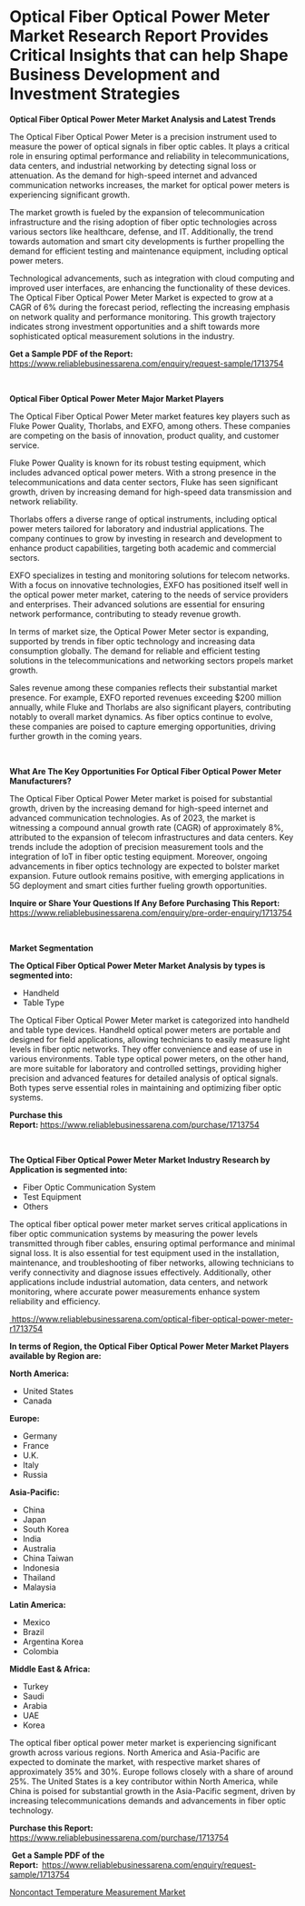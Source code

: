 <p><h1>Optical Fiber Optical Power Meter Market Research Report Provides Critical Insights that can help Shape Business Development and Investment Strategies</h1></p><p><strong>Optical Fiber Optical Power Meter Market Analysis and Latest Trends</strong></p>
<p><p>The Optical Fiber Optical Power Meter is a precision instrument used to measure the power of optical signals in fiber optic cables. It plays a critical role in ensuring optimal performance and reliability in telecommunications, data centers, and industrial networking by detecting signal loss or attenuation. As the demand for high-speed internet and advanced communication networks increases, the market for optical power meters is experiencing significant growth.</p><p>The market growth is fueled by the expansion of telecommunication infrastructure and the rising adoption of fiber optic technologies across various sectors like healthcare, defense, and IT. Additionally, the trend towards automation and smart city developments is further propelling the demand for efficient testing and maintenance equipment, including optical power meters.</p><p>Technological advancements, such as integration with cloud computing and improved user interfaces, are enhancing the functionality of these devices. The Optical Fiber Optical Power Meter Market is expected to grow at a CAGR of 6% during the forecast period, reflecting the increasing emphasis on network quality and performance monitoring. This growth trajectory indicates strong investment opportunities and a shift towards more sophisticated optical measurement solutions in the industry.</p></p>
<p><strong>Get a Sample PDF of the Report:&nbsp;</strong> <a href="https://www.reliablebusinessarena.com/enquiry/request-sample/1713754?utm_campaign=3586&utm_medium=2&utm_source=Github&utm_content=ia&utm_term=28032025&utm_id=optical-fiber-optical-power-meter">https://www.reliablebusinessarena.com/enquiry/request-sample/1713754</a></p>
<p>&nbsp;</p>
<p><strong>Optical Fiber Optical Power Meter Major Market Players</strong></p>
<p><p>The Optical Fiber Optical Power Meter market features key players such as Fluke Power Quality, Thorlabs, and EXFO, among others. These companies are competing on the basis of innovation, product quality, and customer service. </p><p>Fluke Power Quality is known for its robust testing equipment, which includes advanced optical power meters. With a strong presence in the telecommunications and data center sectors, Fluke has seen significant growth, driven by increasing demand for high-speed data transmission and network reliability. </p><p>Thorlabs offers a diverse range of optical instruments, including optical power meters tailored for laboratory and industrial applications. The company continues to grow by investing in research and development to enhance product capabilities, targeting both academic and commercial sectors.</p><p>EXFO specializes in testing and monitoring solutions for telecom networks. With a focus on innovative technologies, EXFO has positioned itself well in the optical power meter market, catering to the needs of service providers and enterprises. Their advanced solutions are essential for ensuring network performance, contributing to steady revenue growth.</p><p>In terms of market size, the Optical Power Meter sector is expanding, supported by trends in fiber optic technology and increasing data consumption globally. The demand for reliable and efficient testing solutions in the telecommunications and networking sectors propels market growth.</p><p>Sales revenue among these companies reflects their substantial market presence. For example, EXFO reported revenues exceeding $200 million annually, while Fluke and Thorlabs are also significant players, contributing notably to overall market dynamics. As fiber optics continue to evolve, these companies are poised to capture emerging opportunities, driving further growth in the coming years.</p></p>
<p>&nbsp;</p>
<p><strong>What Are The Key Opportunities For Optical Fiber Optical Power Meter Manufacturers?</strong></p>
<p><p>The Optical Fiber Optical Power Meter market is poised for substantial growth, driven by the increasing demand for high-speed internet and advanced communication technologies. As of 2023, the market is witnessing a compound annual growth rate (CAGR) of approximately 8%, attributed to the expansion of telecom infrastructures and data centers. Key trends include the adoption of precision measurement tools and the integration of IoT in fiber optic testing equipment. Moreover, ongoing advancements in fiber optics technology are expected to bolster market expansion. Future outlook remains positive, with emerging applications in 5G deployment and smart cities further fueling growth opportunities.</p></p>
<p><strong>Inquire or Share Your Questions If Any Before Purchasing This Report:</strong> <a href="https://www.reliablebusinessarena.com/enquiry/pre-order-enquiry/1713754?utm_campaign=3586&utm_medium=2&utm_source=Github&utm_content=ia&utm_term=28032025&utm_id=optical-fiber-optical-power-meter">https://www.reliablebusinessarena.com/enquiry/pre-order-enquiry/1713754</a></p>
<p>&nbsp;</p>
<p><strong>Market Segmentation</strong></p>
<p><strong>The Optical Fiber Optical Power Meter Market Analysis by types is segmented into:</strong></p>
<p><ul><li>Handheld</li><li>Table Type</li></ul></p>
<p><p>The Optical Fiber Optical Power Meter market is categorized into handheld and table type devices. Handheld optical power meters are portable and designed for field applications, allowing technicians to easily measure light levels in fiber optic networks. They offer convenience and ease of use in various environments. Table type optical power meters, on the other hand, are more suitable for laboratory and controlled settings, providing higher precision and advanced features for detailed analysis of optical signals. Both types serve essential roles in maintaining and optimizing fiber optic systems.</p></p>
<p><strong>Purchase this Report:&nbsp;</strong><a href="https://www.reliablebusinessarena.com/purchase/1713754?utm_campaign=3586&utm_medium=2&utm_source=Github&utm_content=ia&utm_term=28032025&utm_id=optical-fiber-optical-power-meter">https://www.reliablebusinessarena.com/purchase/1713754</a></p>
<p>&nbsp;</p>
<p><strong>The Optical Fiber Optical Power Meter Market Industry Research by Application is segmented into:</strong></p>
<p><ul><li>Fiber Optic Communication System</li><li>Test Equipment</li><li>Others</li></ul></p>
<p><p>The optical fiber optical power meter market serves critical applications in fiber optic communication systems by measuring the power levels transmitted through fiber cables, ensuring optimal performance and minimal signal loss. It is also essential for test equipment used in the installation, maintenance, and troubleshooting of fiber networks, allowing technicians to verify connectivity and diagnose issues effectively. Additionally, other applications include industrial automation, data centers, and network monitoring, where accurate power measurements enhance system reliability and efficiency.</p></p>
<p><a href="https://www.reliablebusinessarena.com/optical-fiber-optical-power-meter-r1713754?utm_campaign=3586&utm_medium=2&utm_source=Github&utm_content=ia&utm_term=28032025&utm_id=optical-fiber-optical-power-meter">&nbsp;https://www.reliablebusinessarena.com/optical-fiber-optical-power-meter-r1713754</a></p>
<p><strong>In terms of Region, the Optical Fiber Optical Power Meter Market Players available by Region are:</strong></p>
<p>
    <p> <strong> North America: </strong>
        <ul>
            <li>United States</li>
            <li>Canada</li>
        </ul>
        </p> 
    <p> <strong> Europe: </strong>
        <ul>
            <li>Germany</li>
            <li>France</li>
            <li>U.K.</li>
            <li>Italy</li>
            <li>Russia</li>
        </ul>
        </p> 
    <p> <strong> Asia-Pacific: </strong>
        <ul>
            <li>China</li>
            <li>Japan</li>
            <li>South Korea</li>
            <li>India</li>
            <li>Australia</li>
            <li>China Taiwan</li>
            <li>Indonesia</li>
            <li>Thailand</li>
            <li>Malaysia</li>
        </ul>
        </p> 
    <p> <strong> Latin America: </strong>
        <ul>
            <li>Mexico</li>
            <li>Brazil</li>
            <li>Argentina Korea</li>
            <li>Colombia</li>
        </ul>
        </p> 
    <p> <strong> Middle East & Africa: </strong>
        <ul>
            <li>Turkey</li>
            <li>Saudi</li>
            <li>Arabia</li>
            <li>UAE</li>
            <li>Korea</li>
        </ul>
    </p>
    </p>
<p><p>The optical fiber optical power meter market is experiencing significant growth across various regions. North America and Asia-Pacific are expected to dominate the market, with respective market shares of approximately 35% and 30%. Europe follows closely with a share of around 25%. The United States is a key contributor within North America, while China is poised for substantial growth in the Asia-Pacific segment, driven by increasing telecommunications demands and advancements in fiber optic technology.</p></p>
<p><strong>Purchase this Report: </strong><a href="https://www.reliablebusinessarena.com/purchase/1713754?utm_campaign=3586&utm_medium=2&utm_source=Github&utm_content=ia&utm_term=28032025&utm_id=optical-fiber-optical-power-meter">https://www.reliablebusinessarena.com/purchase/1713754</a></p>
<p>&nbsp;<strong>Get a Sample PDF of the Report:&nbsp;&nbsp;</strong><a href="https://www.reliablebusinessarena.com/enquiry/request-sample/1713754?utm_campaign=3586&utm_medium=2&utm_source=Github&utm_content=ia&utm_term=28032025&utm_id=optical-fiber-optical-power-meter">https://www.reliablebusinessarena.com/enquiry/request-sample/1713754</a></p>
<p><strong></strong></p>
<p><p><a href="https://github.com/baatetoshda/Market-Research-Report-List-1/blob/main/noncontact-temperature-measurement-market.md?utm_campaign=3586&utm_medium=2&utm_source=Github&utm_content=ia&utm_term=28032025&utm_id=optical-fiber-optical-power-meter">Noncontact Temperature Measurement Market</a></p></p>